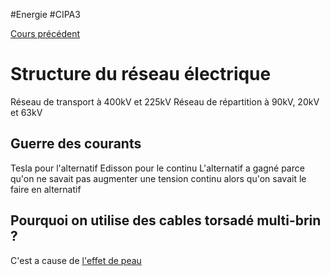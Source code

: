 #Energie #CIPA3 

[Cours précédent](Energie%20Cours%203.md)

# Structure du réseau électrique
Réseau de transport à 400kV et 225kV
Réseau de répartition à 90kV, 20kV et 63kV
## Guerre des courants
Tesla pour l'alternatif
Edisson pour le continu
L'alternatif a gagné parce qu'on ne savait pas augmenter une tension continu alors qu'on savait le faire en alternatif
## Pourquoi on utilise des cables torsadé multi-brin ?
C'est a cause de [l'effet de peau](https://fr.wikipedia.org/wiki/Effet_de_peau)